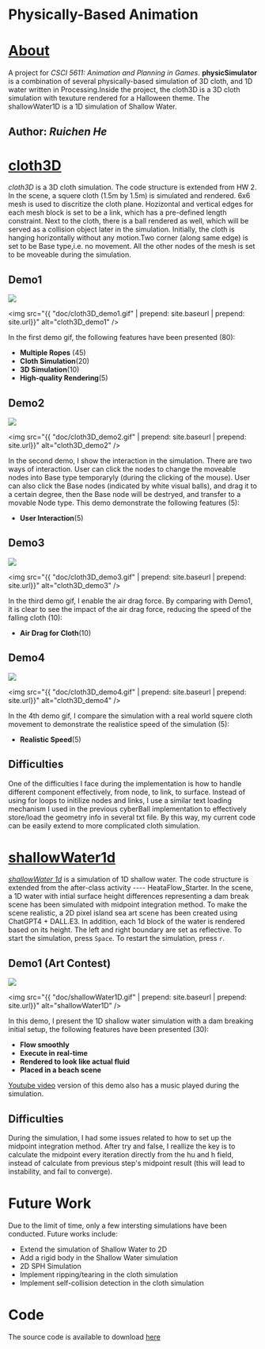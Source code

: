 # Physically-Based Animation
# [About](https://ruichenhe.github.io/physicSimulator/)
A project for *CSCI 5611: Animation and Planning in Games*. **physicSimulator** is a combination of several physically-based simulation of 3D cloth, and 1D water written in Processing.Inside the project, the cloth3D is a 3D cloth simulation with texuture rendered for a Halloween theme. The shallowWater1D is a 1D simulation of Shallow Water.
## Author: *Ruichen He*

# [cloth3D](https://github.com/RuichenHe/physicSimulator/tree/main/cloth3D)
*cloth3D* is a 3D cloth simulation. The code structure is extended from HW 2. In the scene, a squere cloth (1.5m by 1.5m) is simulated and rendered. 6x6 mesh is used to discritize the cloth plane. Hozizontal and vertical edges for each mesh block is set to be a link, which has a pre-defined length constraint. Next to the cloth, there is a ball rendered as well, which will be served as a collision object later in the simulation. Initially, the cloth is hanging horizontally without any motion.Two corner (along same edge) is set to be Base type,i.e. no movement. All the other nodes of the mesh is set to be moveable during the simulation. 
## Demo1
![](https://github.com/RuichenHe/physicSimulator/blob/main/doc/cloth3D_demo1.gif)

<img src="{{ "doc/cloth3D_demo1.gif" | prepend: site.baseurl | prepend: site.url}}" alt="cloth3D_demo1" />

In the first demo gif, the following features have been presented (80):
+ **Multiple Ropes** (45)
+ **Cloth Simulation**(20)
+ **3D Simulation**(10)
+ **High-quality Rendering**(5)
  
## Demo2
![](https://github.com/RuichenHe/physicSimulator/blob/main/doc/cloth3D_demo2.gif)

<img src="{{ "doc/cloth3D_demo2.gif" | prepend: site.baseurl | prepend: site.url}}" alt="cloth3D_demo2" />

In the second demo, I show the interaction in the simulation. There are two ways of interaction. User can click the nodes to change the moveable nodes into Base type temporaryly (during the clicking of the mouse). User can also click the Base nodes (indicated by white visual balls), and drag it to a certain degree, then the Base node will be destryed, and transfer to a movable Node type. This demo demonstrate the following features (5):
+ **User Interaction**(5)

## Demo3
![](https://github.com/RuichenHe/physicSimulator/blob/main/doc/cloth3D_demo3.gif)

<img src="{{ "doc/cloth3D_demo3.gif" | prepend: site.baseurl | prepend: site.url}}" alt="cloth3D_demo3" />

In the third demo gif, I enable the air drag force. By comparing with Demo1, it is clear to see the impact of the air drag force, reducing the speed of the falling cloth (10):
+ **Air Drag for Cloth**(10)
  
## Demo4
![](https://github.com/RuichenHe/physicSimulator/blob/main/doc/cloth3D_demo4.gif)

<img src="{{ "doc/cloth3D_demo4.gif" | prepend: site.baseurl | prepend: site.url}}" alt="cloth3D_demo4" />

In the 4th demo gif, I compare the simulation with a real world squere cloth movement to demonstrate the realistice speed of the simulation (5):

+ **Realistic Speed**(5)
  
## Difficulties
One of the difficulties I face during the implementation is how to handle different component effectively, from node, to link, to surface. Instead of using for loops to initilize nodes and links, I use a similar text loading mechanism I used in the previous cyberBall implementation to effectively store/load the geometry info in several txt file. By this way, my current code can be easily extend to more complicated cloth simulation. 


# [shallowWater1d](https://github.com/RuichenHe/physicSimulator/tree/main/shallowWater1d)
*[shallowWater 1d](https://youtu.be/GQGvUIcUh0k)* is a simulation of 1D shallow water. The code structure is extended from the after-class activity ---- HeataFlow_Starter. In the scene, a 1D water with intial surface height differences representing a dam break scene has been simulated with midpoint integration method. To make the scene realistic, a 2D pixel island sea art scene has been created using ChatGPT4 + DALL.E3. In addition, each 1d block of the water is rendered based on its height. The left and right boundary are set as 
reflective. To start the simulation, press `Space`. To restart the simulation, press `r`. 
## Demo1 **(Art Contest)**
![](https://github.com/RuichenHe/physicSimulator/blob/main/doc/shallowWater1D.gif)

<img src="{{ "doc/shallowWater1D.gif" | prepend: site.baseurl | prepend: site.url}}" alt="shallowWater1D" />

In this demo, I present the 1D shallow water simulation with a dam breaking initial setup, the following features have been presented (30):
+ **Flow smoothly**
+ **Execute in real-time**
+ **Rendered to look like actual fluid**
+ **Placed in a beach scene**

  
[Youtube video](https://youtu.be/GQGvUIcUh0k) version of this demo also has a music played during the simulation. 

## Difficulties
During the simulation, I had some issues related to how to set up the midpoint integration method. After try and false, I reallize the key is to calculate the midpoint every iteration directly from the hu and h field, instead of calculate from previous step's midpoint result (this will lead to instability, and fail to converge).

# Future Work

Due to the limit of time, only a few intersting simulations have been conducted. Future works include:
+ Extend the simulation of Shallow Water to 2D
+ Add a rigid body in the Shallow Water simulation
+ 2D SPH Simulation
+ Implement ripping/tearing in the cloth simulation
+ Implement self-collision detection in the cloth simulation

# Code
The source code is available to download [here](https://github.com/RuichenHe/physicSimulator/)
